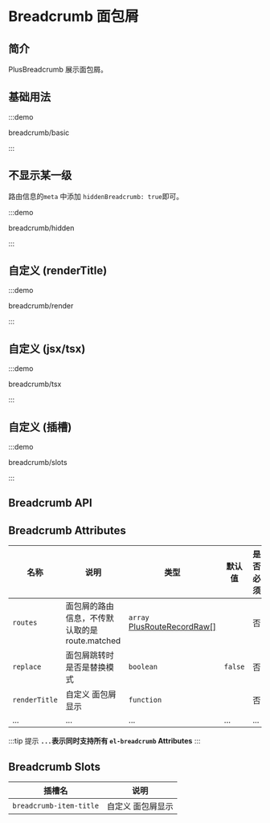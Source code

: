 # Breadcrumb 面包屑

## 简介

PlusBreadcrumb 展示面包屑。

## 基础用法

:::demo

breadcrumb/basic

:::

## 不显示某一级

路由信息的`meta` 中添加 `hiddenBreadcrumb: true`即可。

:::demo

breadcrumb/hidden

:::

## 自定义 (renderTitle)

:::demo

breadcrumb/render

:::

## 自定义 (jsx/tsx)

:::demo

breadcrumb/tsx

:::

## 自定义 (插槽)

:::demo

breadcrumb/slots

:::

## Breadcrumb API

## Breadcrumb Attributes

| 名称          | 说明                                           | 类型                                                                           | 默认值  | 是否必须 |
| ------------- | ---------------------------------------------- | ------------------------------------------------------------------------------ | ------- | -------- |
| `routes`      | 面包屑的路由信息，不传默认取的是 route.matched | `array` [PlusRouteRecordRaw[]](/components/type.html#plusrouterecordraw)       |         | 否       |
| `replace`     | 面包屑跳转时是否是替换模式                     | `boolean`                                                                      | `false` | 否       |
| `renderTitle` | 自定义 面包屑显示                              | `function` <docs-tip content='(route:PlusRouteRecordRaw) => VNode'></docs-tip> |         | 否       |
| ...           | ...                                            | ...                                                                            | ...     | ...      |

:::tip 提示
**`...`表示同时支持所有 `el-breadcrumb` Attributes**
:::

## Breadcrumb Slots

| 插槽名                  | 说明              |
| ----------------------- | ----------------- |
| `breadcrumb-item-title` | 自定义 面包屑显示 |
